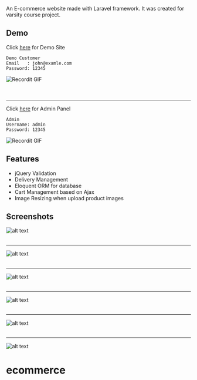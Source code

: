 
An E-commerce website made with Laravel framework. It was created for varsity course project.

## Demo ##
Click [here](https://laravel-ecommerce-eshop.herokuapp.com/) for Demo Site <br />
```
Demo Customer
Email   : john@examle.com
Password: 12345
```
![Recordit GIF](https://raw.githubusercontent.com/arifszn/laravel-project-eshop/main/resources/assets/screenshots/1.gif)
<br /> 
<br />
<br />
***
Click [here](https://laravel-ecommerce-eshop.herokuapp.com/admin) for Admin Panel <br />
```
Admin
Username: admin
Password: 12345
```
![Recordit GIF](https://raw.githubusercontent.com/arifszn/laravel-project-eshop/main/resources/assets/screenshots/2.gif)
<br />


## Features ##
- jQuery Validation
- Delivery Management
- Eloquent ORM for database
- Cart Management based on Ajax
- Image Resizing when upload product images

## Screenshots ##
![alt text](https://raw.githubusercontent.com/arifszn/laravel-project-eshop/main/resources/assets/screenshots/3.png)
<br />
<br />

***

![alt text](https://raw.githubusercontent.com/arifszn/laravel-project-eshop/main/resources/assets/screenshots/4.png)
<br />
<br />

***

![alt text](https://raw.githubusercontent.com/arifszn/laravel-project-eshop/main/resources/assets/screenshots/5.png)
<br />
<br />

***

![alt text](https://raw.githubusercontent.com/arifszn/laravel-project-eshop/main/resources/assets/screenshots/6.png)
<br />
<br />

***

![alt text](https://raw.githubusercontent.com/arifszn/laravel-project-eshop/main/resources/assets/screenshots/7.png)
<br />
<br />

***

![alt text](https://raw.githubusercontent.com/arifszn/laravel-project-eshop/main/resources/assets/screenshots/8.png)

# ecommerce

